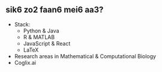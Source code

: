 ## sik6 zo2 faan6 mei6 aa3?
- Stack: 
  - Python & Java
  -  R & MATLAB
  -  JavaScript & React
  -  LaTeX
- Research areas in Mathematical & Computational Biology
- Coglix.ai 
